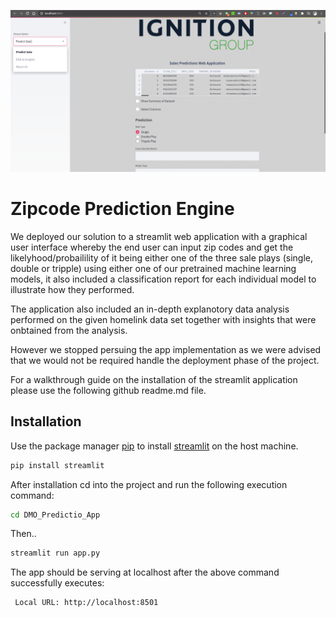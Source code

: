 ![Heading](https://github.com/bmsimang/DMO_Prediction_App/blob/main/page1.png)

# Zipcode Prediction Engine

We deployed our solution to a streamlit web application with a graphical user interface whereby the end user can input zip codes and get the likelyhood/probailility of it being either one of the three sale plays (single, double or tripple) using either one of our pretrained machine learning models, it also included a classification report for each individual model to illustrate how they performed.

The application also included an in-depth explanotory data analysis performed on the given homelink data set together with insights that were onbtained from the analysis.

However we stopped persuing the app implementation as we were advised that we would not be required handle the deployment phase of the project.

For a walkthrough guide on the installation of the streamlit application please use the following github readme.md file. 


## Installation

Use the package manager [pip](https://pip.pypa.io/en/stable/) to install [streamlit](https://docs.streamlit.io/en/stable/troubleshooting/clean-install.html) on the host machine.

```bash
pip install streamlit
```

After installation cd into the project and run the following execution command:

```bash
cd DMO_Predictio_App
```
Then..

```bash
streamlit run app.py
```

The app should be serving at localhost after the above command successfully executes:

```bash
 Local URL: http://localhost:8501
```
